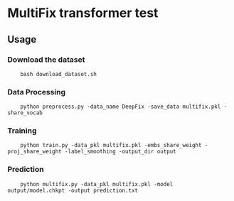 # MultiFix transformer test

## Usage

### Download the dataset
```
    bash download_dataset.sh
```

### Data Processing
```
    python preprocess.py -data_name DeepFix -save_data multifix.pkl -share_vocab
```

### Training
```
    python train.py -data_pkl multifix.pkl -embs_share_weight -proj_share_weight -label_smoothing -output_dir output
```

### Prediction
```
    python multifix.py -data_pkl multifix.pkl -model output/model.chkpt -output prediction.txt 
```
